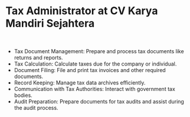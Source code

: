 # **<span class="text-primary dark:text-primaryDark">Tax Administrator</span> at CV Karya Mandiri Sejahtera**

<br>

- Tax Document Management: Prepare and process tax documents like returns and reports.
- Tax Calculation: Calculate taxes due for the company or individual.
- Document Filing: File and print tax invoices and other required documents.
- Record Keeping: Manage tax data archives efficiently.
- Communication with Tax Authorities: Interact with government tax bodies.
- Audit Preparation: Prepare documents for tax audits and assist during the audit process.